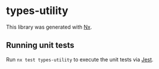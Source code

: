 # types-utility

This library was generated with [Nx](https://nx.dev).

## Running unit tests

Run `nx test types-utility` to execute the unit tests via [Jest](https://jestjs.io).
